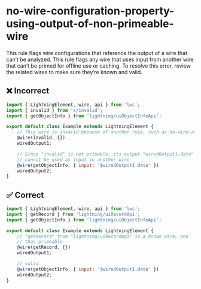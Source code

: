 # no-wire-configuration-property-using-output-of-non-primeable-wire

This rule flags wire configurations that reference the output of a wire that can’t be analyzed. This rule flags any wire that uses input from another wire that can’t be primed for offline use or caching. To resolve this error, review the related wires to make sure they’re known and valid. 

## ❌ Incorrect

```javascript
import { LightningElement, wire, api } from 'lwc';
import { invalid } from 'x/invalid';
import { getObjectInfo } from 'lightning/uiObjectInfoApi';

export default class Example extends LightningElement {
    // This wire is invalid because of another rule, such as no-wire-adapter-of-resource-cannot-be-primed, so its associated property can’t be referenced by another wire
    @wire(invalid, {}) 
    wiredOutput1;

    // Since "invalid" is not primable, its output "wiredOutput1.data" 
    // cannot be used as input in another wire
    @wire(getObjectInfo, { input: '$wiredOutput1.data' })
    wiredOutput2;
}
```

## ✅ Correct

```javascript
import { LightningElement, wire, api } from 'lwc';
import { getRecord } from 'lightning/uiRecordApi';
import { getObjectInfo } from 'lightning/uiObjectInfoApi';

export default class Example extends LightningElement {
    // "getRecord" from "lightning/uiRecordApi" is a known wire, and 
    // thus primeable
    @wire(getRecord, {})
    wiredOutput1;

    // valid
    @wire(getObjectInfo, { input: '$wiredOutput1.data' })
    wiredOutput2;
}
```
